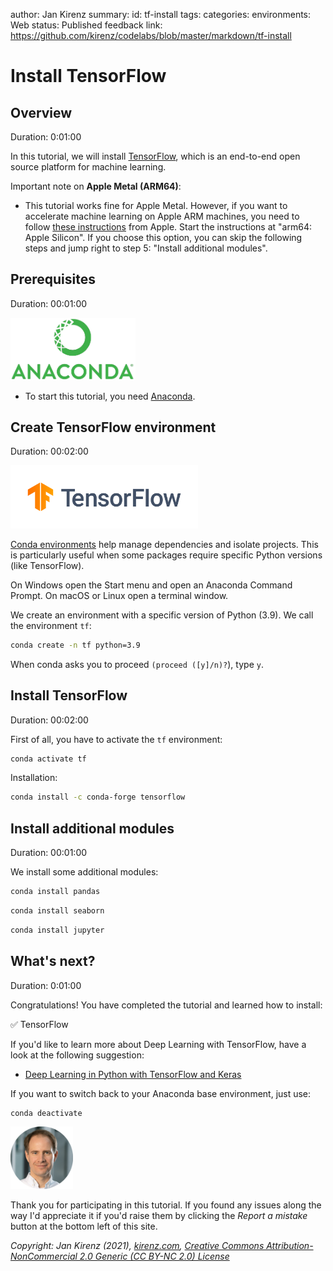 author: Jan Kirenz
summary:
id: tf-install
tags:
categories:
environments: Web
status: Published
feedback link: https://github.com/kirenz/codelabs/blob/master/markdown/tf-install

# Install TensorFlow


## Overview
Duration: 0:01:00

In this tutorial, we will install [TensorFlow](https://www.tensorflow.org/), which is an end-to-end open source platform for machine learning.

Important note on **Apple Metal (ARM64)**: 

- This tutorial works fine for Apple Metal. However, if you want to accelerate machine learning on Apple ARM machines, you need to follow [these instructions](https://developer.apple.com/metal/tensorflow-plugin/) from Apple. Start the instructions at "arm64: Apple Silicon". If you choose this option, you can skip the following steps and jump right to step 5: "Install additional modules".

 
<!-- ------------------------ -->
## Prerequisites

Duration: 00:01:00

<img src="img/anaconda-logo.png" alt="Anaconda logo" width="200">  

- To start this tutorial, you need [Anaconda](https://kirenz.github.io/python-basics/docs/programming-toolkit.html#anaconda). 

<!-- ------------------------ -->
## Create TensorFlow environment
Duration: 00:02:00

<img src="img/tf-logo.png" alt="TensorFlow logo" width="300">  

[Conda environments](https://conda.io/projects/conda/en/latest/user-guide/tasks/manage-environments.html#creating-an-environment-with-commands
) help manage dependencies and isolate projects. This is particularly useful when some packages require specific Python versions (like TensorFlow).

On Windows open the Start menu and open an Anaconda Command Prompt. On macOS or Linux open a terminal window.

We create an environment with a specific version of Python (3.9). We call the environment ``tf``:

```bash
conda create -n tf python=3.9
```

When conda asks you to proceed ``(proceed ([y]/n)?``), type ``y``.


<!-- ------------------------ -->
## Install TensorFlow
Duration: 00:02:00

First of all, you have to activate the `tf` environment:

```bash
conda activate tf
```

Installation:


```bash
conda install -c conda-forge tensorflow 
```

<!-- ------------------------ -->
## Install additional modules
Duration: 00:01:00

We install some additional modules:

```bash
conda install pandas 
```

```bash
conda install seaborn 
```

```bash
conda install jupyter 
```

<!-- ------------------------ -->
## What's next?
Duration: 0:01:00

Congratulations! You have completed the tutorial and learned how to install:

✅ TensorFlow  

If you'd like to learn more about Deep Learning with TensorFlow, have a look at the following suggestion:

- [Deep Learning in Python with TensorFlow and Keras](https://kirenz.github.io/deep-learning/docs/intro.html)

If you want to switch back to your Anaconda base environment, just use:

```bash
conda deactivate
```

<img src="img/Jan.png" alt="Jan Kirenz" width="100">

Thank you for participating in this tutorial. If you found any issues along the way I'd appreciate it if you'd raise them by clicking the *Report a mistake* button at the bottom left of this site.

*Copyright: Jan Kirenz (2021), [kirenz.com](https://www.kirenz.com), [Creative Commons Attribution-NonCommercial 2.0 Generic (CC BY-NC 2.0) License](https://creativecommons.org/licenses/by-nc/2.0/)*
